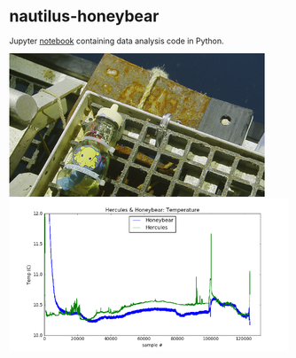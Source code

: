 # nautilus-honeybear

Jupyter <a href="index.ipynb">notebook</a> containing data analysis code in Python.

<img src="pics/hbs.png">
<img src="pics/overlay.png">
